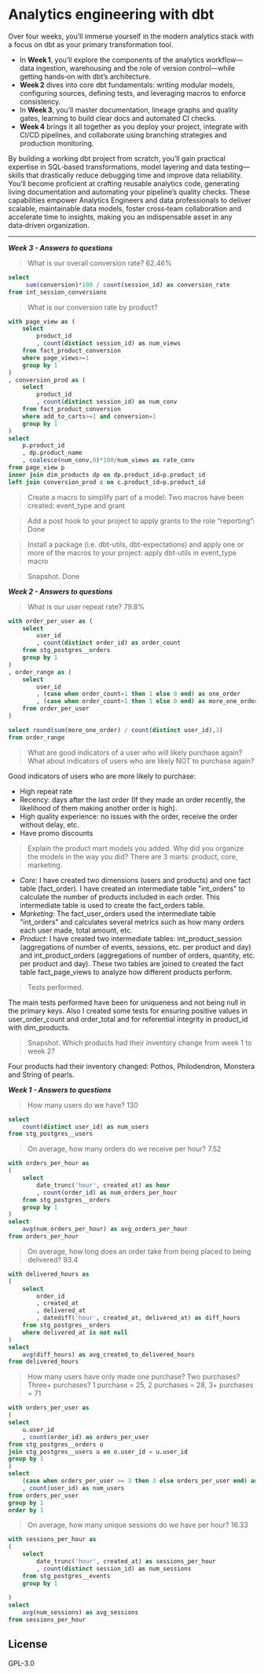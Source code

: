 # Analytics engineering with dbt

Over four weeks, you’ll immerse yourself in the modern analytics stack with a focus on dbt as your primary transformation tool. 
- In **Week 1**, you’ll explore the components of the analytics workflow—data ingestion, warehousing and the role of version control—while getting hands‑on with dbt’s architecture.
- **Week 2** dives into core dbt fundamentals: writing modular models, configuring sources, defining tests, and leveraging macros to enforce consistency.
- In **Week 3**, you’ll master documentation, lineage graphs and quality gates, learning to build clear docs and automated CI checks.
- **Week 4** brings it all together as you deploy your project, integrate with CI/CD pipelines, and collaborate using branching strategies and production monitoring.

By building a working dbt project from scratch, you’ll gain practical expertise in SQL‑based transformations, model layering and data testing—skills that drastically reduce debugging time and improve data reliability. You’ll become proficient at crafting reusable analytics code, generating living documentation and automating your pipeline’s quality checks. These capabilities empower Analytics Engineers and data professionals to deliver scalable, maintainable data models, foster cross‑team collaboration and accelerate time to insights, making you an indispensable asset in any data‑driven organization.  

******************************************************************************************************************************************************************************

***Week 3 - Answers to questions***
> What is our overall conversion rate? 62.46%

```sql
select 
     sum(conversion)*100 / count(session_id) as conversion_rate
from int_session_conversions
```
> What is our conversion rate by product?

```sql
with page_view as (
    select 
        product_id
        , count(distinct session_id) as num_views
    from fact_product_conversion
    where page_views>=1
    group by 1
)
, conversion_prod as (
    select 
        product_id
        , count(distinct session_id) as num_conv
    from fact_product_conversion
    where add_to_carts>=1 and conversion=1
    group by 1
)
select 
    p.product_id
    , dp.product_name
    , coalesce(num_conv,0)*100/num_views as rate_conv
from page_view p
inner join dim_products dp on dp.product_id=p.product_id
left join conversion_prod c on c.product_id=p.product_id
```

> Create a macro to simplify part of a model: Two macros have been created: event_type and grant

> Add a post hook to your project to apply grants to the role “reporting”: Done

> Install a package (i.e. dbt-utils, dbt-expectations) and apply one or more of the macros to your project: apply dbt-utils in event_type macro

> Snapshot. Done


***Week 2 - Answers to questions***

> What is our user repeat rate? 79.8%

```sql
with order_per_user as (
    select 
        user_id
        , count(distinct order_id) as order_count
    from stg_postgres__orders
    group by 1
)
, order_range as (
    select 
        user_id
        , (case when order_count=1 then 1 else 0 end) as one_order
        , (case when order_count>1 then 1 else 0 end) as more_one_order
    from order_per_user
)

select round(sum(more_one_order) / count(distinct user_id),3) 
from order_range 
```
> What are good indicators of a user who will likely purchase again? What about indicators of users who are likely NOT to purchase again?

Good indicators of users who are more likely to purchase:
* High repeat rate
* Recency: days after the last order (If they made an order recently, the likelihood of them making another order is high).
* High quality experience: no issues with the order, receive the order without delay, etc.
* Have promo discounts

> Explain the product mart models you added. Why did you organize the models in the way you did?
There are 3 marts: product, core, marketing.
* *Core*: I have created two dimensions (users and products) and one fact table (fact_order). I have created an intermediate table "int_orders" to calculate the number of products included in each order. This intermediate table is used to create the fact_orders table.
* *Marketing*: The fact_user_orders used the intermediate table "int_orders" and calculates several metrics such as how many orders each user made, total amount, etc.
* *Product*: I have created two intermediate tables: int_product_session (aggregations of number of events, sessions, etc. per product and day) and int_product_orders (aggregations of number of orders, quantity, etc. per product and day). These two tables are joined to created the fact table fact_page_views to analyze how different products perform.

> Tests performed.

The main tests performed have been for uniqueness and not being null in the primary keys.
Also I created some tests for ensuring positive values in user_order_count and order_total and for referential integrity in product_id with dim_products.

> Snapshot. Which products had their inventory change from week 1 to week 2? 

Four products had their inventory changed: Pothos, Philodendron, Monstera and String of pearls.


***Week 1 - Answers to questions***

> How many users do we have? 130

```sql
select 
    count(distinct user_id) as num_users
from stg_postgres__users
```

> On average, how many orders do we receive per hour? 7.52

```sql
with orders_per_hour as
(
    select 
        date_trunc('hour', created_at) as hour
        , count(order_id) as num_orders_per_hour
    from stg_postgres__orders
    group by 1
)
select 
    avg(num_orders_per_hour) as avg_orders_per_hour
from orders_per_hour
```

> On average, how long does an order take from being placed to being delivered? 93.4

```sql
with delivered_hours as
(
    select 
        order_id
        , created_at
        , delivered_at
        , datediff('hour', created_at, delivered_at) as diff_hours
    from stg_postgres__orders
    where delivered_at is not null
)
select 
    avg(diff_hours) as avg_created_to_delivered_hours
from delivered_hours
```

> How many users have only made one purchase? Two purchases? Three+ purchases? 1 purchase = 25, 2 purchases = 28, 3+ purchases = 71

```sql
with orders_per_user as 
(
select 
    u.user_id
    , count(order_id) as orders_per_user
from stg_postgres__orders o
join stg_postgres__users u on o.user_id = u.user_id
group by 1
)
select 
    (case when orders_per_user >= 3 then 3 else orders_per_user end) as orders_per_user
    , count(user_id) as num_users
from orders_per_user
group by 1
order by 1
```

> On average, how many unique sessions do we have per hour? 16.33

```sql
with sessions_per_hour as 
(
    select 
        date_trunc('hour', created_at) as sessions_per_hour
        , count(distinct session_id) as num_sessions    
    from stg_postgres__events
    group by 1
    
)
select 
    avg(num_sessions) as avg_sessions
from sessions_per_hour
```

## License
GPL-3.0
